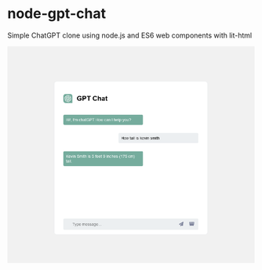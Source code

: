 # node-gpt-chat

Simple ChatGPT clone using node.js and ES6 web components with lit-html

![screenshot](./doc/screenshot.png)
